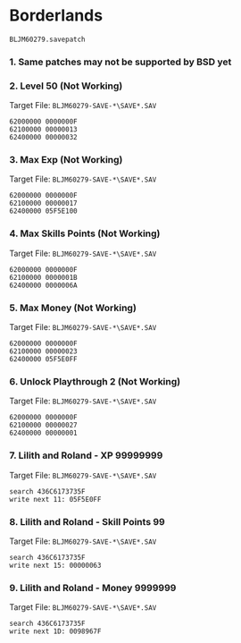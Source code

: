 #  Borderlands 

`BLJM60279.savepatch`

### 1.  Same patches may not be supported by BSD yet
### 2. Level 50 (Not Working)

Target File: `BLJM60279-SAVE-*\SAVE*.SAV`

```
62000000 0000000F
62100000 00000013
62400000 00000032
```

### 3. Max Exp (Not Working)

Target File: `BLJM60279-SAVE-*\SAVE*.SAV`

```
62000000 0000000F
62100000 00000017
62400000 05F5E100
```

### 4. Max Skills Points (Not Working)

Target File: `BLJM60279-SAVE-*\SAVE*.SAV`

```
62000000 0000000F
62100000 0000001B
62400000 0000006A
```

### 5. Max Money (Not Working)

Target File: `BLJM60279-SAVE-*\SAVE*.SAV`

```
62000000 0000000F
62100000 00000023
62400000 05F5E0FF
```

### 6. Unlock Playthrough 2 (Not Working)

Target File: `BLJM60279-SAVE-*\SAVE*.SAV`

```
62000000 0000000F
62100000 00000027
62400000 00000001
```

### 7. Lilith and Roland - XP 99999999

Target File: `BLJM60279-SAVE-*\SAVE*.SAV`

```
search 436C6173735F
write next 11: 05F5E0FF
```

### 8. Lilith and Roland - Skill Points 99

Target File: `BLJM60279-SAVE-*\SAVE*.SAV`

```
search 436C6173735F
write next 15: 00000063
```

### 9. Lilith and Roland - Money 9999999

Target File: `BLJM60279-SAVE-*\SAVE*.SAV`

```
search 436C6173735F
write next 1D: 0098967F
```

